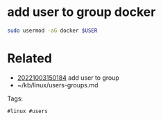 # add user to group docker
```bash
sudo usermod -aG docker $USER
```

# Related

- [20221003150184](/zet/20221003150184/README.md) add user to group
- ~/kb/linux/users-groups.md

Tags:

    #linux #users 
